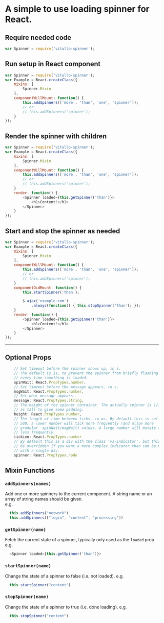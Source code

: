 # A simple to use loading spinner for React.


## Require needed code
```javascript
var Spinner = require('vitullo-spinner');
```
## Run setup in React component
```javascript
var Spinner = require('vitullo-spinner');
var Example = React.createClass({
	mixins: [
		Spinner.Mixin
	],
	componentWillMount: function() {
		this.addSpinners(['more', 'than', 'one', 'spinner']);
		// or
		// this.addSpinners('spinner');
	}
});
```
## Render the spinner with children
```javascript
var Spinner = require('vitullo-spinner');
var Example = React.createClass({
	mixins: [
		Spinner.Mixin
	],
	componentWillMount: function() {
		this.addSpinners(['more', 'than', 'one', 'spinner']);
		// or
		// this.addSpinners('spinner');
	}
	render: function() {
		<Spinner loaded={this.getSpinner('than')}>
			<h1>Content!</h1>
		</Spinner>
	}
});
```
## Start and stop the spinner as needed
```javascript
var Spinner = require('vitullo-spinner');
var Example = React.createClass({
	mixins: [
		Spinner.Mixin
	],
	componentWillMount: function() {
		this.addSpinners(['more', 'than', 'one', 'spinner']);
		// or
		// this.addSpinners('spinner');
	}
	componentDidMount: function() {
		this.startSpinner('than');

		$.ajax('example.com')
		 	.always(function() { this.stopSpinner('than'); });
  	}
	render: function() {
		<Spinner loaded={this.getSpinner('than')}>
			<h1>Content!</h1>
		</Spinner>
	}
});
```
<hr/>

## Optional Props

```javascript
	// Set timeout before the spinner shows up, in s.
	// The default is 1s, to prevent the spinner from briefly flashing
	// every time something is loaded.
	spinWait: React.PropTypes.number,
	// Set timeout before the message appears, in s.
	msgWait: React.PropTypes.number,
	// Set what message appears.
	message: React.PropTypes.string,
	// The height of the spinner container. The actually spinner is 1/3rd 
	// as tall to give some padding.
	height: React.PropTypes.number,
	// The length of time between ticks, in ms. By default this is set to 
	// 500, a lower number will tick more frequently (and allow more 
	// granular  spinWait/msgWait) values. A large number will mutate state 
	// less frequently.
	tickLen: React.PropTypes.number
	// By default this is a div with the class 'vs-indicator', but this can 
	// be overridden if you want a more complex indicator than can be made 
	// with a single div.
	spinner: React.PropTypes.node

```


## Mixin Functions
### ```addSpinners(names)```
Add one or more spinners to the current component. A string name or an array of string names should be given.  
e.g.

```javascript
  this.addSpinners("network")
  this.addSpinners(["login", "content", "processing"])
```

### ```getSpinner(name)```
Fetch the current state of a spinner, typically only used as the `loaded` prop.
e.g.

```javascript
  <Spinner loaded={this.getSpinner('than')}>
```

### ```startSpinner(name)```
Change the state of a spinner to false (i.e. not loaded). 
e.g.

```javascript
  this.startSpinner("content")
```
  
### ```stopSpinner(name)```
Change the state of a spinner to true (i.e. done loading). 
e.g.

```javascript
  this.stopSpinner("content")
```

